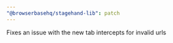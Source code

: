 ```yaml
---
"@browserbasehq/stagehand-lib": patch
---
```


Fixes an issue with the new tab intercepts for invalid urls
